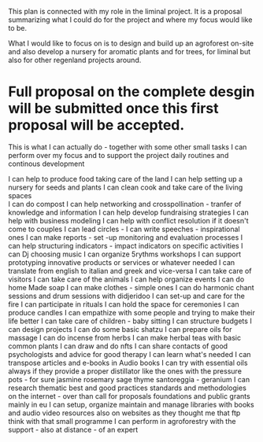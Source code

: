 This plan is connected with my role in the liminal project. It is a proposal summarizing what I could do for the project and where my focus would like to be.

What I would like to focus on is to design and build up an agroforest on-site and also develop a nursery for aromatic plants and for trees, for liminal but also for other regenland projects around. 

# Full proposal on the complete desgin will be submitted once this first proposal will be accepted. 

This is what I can actually do - together with some other small tasks I can perform over my focus and to support the project daily routines and continous development 

I can help to produce food taking care of the land
I can help setting up a nursery for seeds and plants 
I can clean cook and take care of the living spaces  
I can do compost 
I can help networking and crosspollination - tranfer of knowledge and information 
I can help develop fundraising strategies 
I can help with business modeling 
I can help with conflict resolution if it doesn't come to couples 
I can lead circles -
I can write speeches - inspirational ones 
I can make reports - set -up monitoring and evaluation processes 
I can help structuring indicators - impact indicators on specific activities
I can Dj choosing music 
I can organize 5rythms workshops 
I can support prototyping innovative products or services or whatever needed 
I can translate from english to italian and greek and vice-versa
I can take care of visitors 
I can take care of the animals 
I can help organize events
I can do home Made soap 
I can make clothes - simple ones
I can do harmonic chant sessions and drum sessions with didjeridoo 
I can set-up and care for the fire 
I can participate in rituals 
I can hold the space for ceremonies 
I can produce candles 
I can empathize with some people and trying to make their life better 
I can take care of children - baby sitting 
I can structure budgets
I can design projects
I can do some basic shatzu 
I can prepare oils for massage
I can do incense from herbs
I can make herbal teas with basic common plants
I can draw and do nfts 
I can share contacts of good psychologists and advice for good therapy 
I can learn what's needed 
I can transpose articles and e-books in Audio books 
I can try with essential oils always if they provide a proper distillator like the ones with the pressure pots - for sure jasmine rosemary sage thyme santoreggia - geranium
I can research thematic best and good practices standards and methodologies on the internet - over than call for proposals foundations and public grants mainly in eu
I can setup, organize maintain and manage libraries with books and audio video resources  also on websites as they thought me that ftp think with that small programme
I can perform in agroforestry with the support - also at distance - of an expert 

